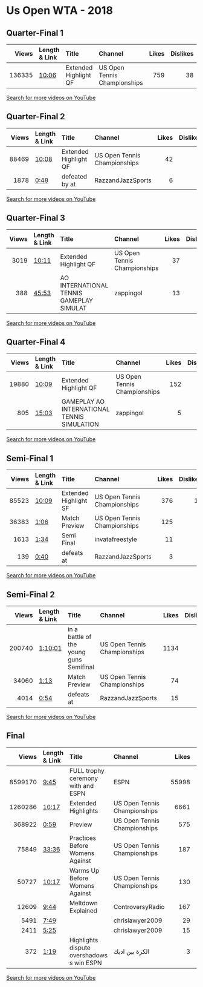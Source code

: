 
# Us Open WTA - 2018
    
## Quarter-Final 1
|   Views | Length & Link                                        | Title                         | Channel                      |   Likes |   Dislikes |
|--------:|:-----------------------------------------------------|:------------------------------|:-----------------------------|--------:|-----------:|
|  136335 | [10:06](https://www.youtube.com/watch?v=mRkyZ7XVsMc) | Extended Highlight         QF | US Open Tennis Championships |     759 |         38 |

[Search for more videos on YouTube](https://www.youtube.com/results?search_query=%22us+open%22+%22Williams%22+%22Pliskova%22+%222018%22+%22highlights%22)     

## Quarter-Final 2
|   Views | Length & Link                                        | Title                         | Channel                      |   Likes |   Dislikes |
|--------:|:-----------------------------------------------------|:------------------------------|:-----------------------------|--------:|-----------:|
|   88469 | [10:08](https://www.youtube.com/watch?v=8PeH_53MSAw) | Extended Highlight         QF | US Open Tennis Championships |      42 |          0 |
|    1878 | [0:48](https://www.youtube.com/watch?v=KtP_4hIcMnk)  | defeated by   at              | RazzandJazzSports            |       6 |          0 |

[Search for more videos on YouTube](https://www.youtube.com/results?search_query=%22us+open%22+%22Sevastova%22+%22Stephens%22+%222018%22+%22highlights%22)     

## Quarter-Final 3
|   Views | Length & Link                                        | Title                                     | Channel                      |   Likes |   Dislikes |
|--------:|:-----------------------------------------------------|:------------------------------------------|:-----------------------------|--------:|-----------:|
|    3019 | [10:11](https://www.youtube.com/watch?v=a-9Av3AAADI) | Extended Highlight          QF            | US Open Tennis Championships |      37 |          1 |
|     388 | [45:53](https://www.youtube.com/watch?v=LbxNRaR0erY) | AO INTERNATIONAL TENNIS GAMEPLAY  SIMULAT | zappingol                    |      13 |          2 |

[Search for more videos on YouTube](https://www.youtube.com/results?search_query=%22us+open%22+%22Keys%22+%22Navarro%22+%222018%22+%22highlights%22)     

## Quarter-Final 4
|   Views | Length & Link                                        | Title                                        | Channel                      |   Likes |   Dislikes |
|--------:|:-----------------------------------------------------|:---------------------------------------------|:-----------------------------|--------:|-----------:|
|   19880 | [10:09](https://www.youtube.com/watch?v=vWVUK5Pb2F8) | Extended Highlight         QF                | US Open Tennis Championships |     152 |          9 |
|     805 | [15:03](https://www.youtube.com/watch?v=eeo6xBDuqns) | GAMEPLAY AO INTERNATIONAL TENNIS  SIMULATION | zappingol                    |       5 |          4 |

[Search for more videos on YouTube](https://www.youtube.com/results?search_query=%22us+open%22+%22Osaka%22+%22Tsurenko%22+%222018%22+%22highlights%22)     

## Semi-Final 1
|   Views | Length & Link                                        | Title                         | Channel                      |   Likes |   Dislikes |
|--------:|:-----------------------------------------------------|:------------------------------|:-----------------------------|--------:|-----------:|
|   85523 | [10:09](https://www.youtube.com/watch?v=uB0PsFsqSxA) | Extended Highlight         SF | US Open Tennis Championships |     376 |         19 |
|   36383 | [1:06](https://www.youtube.com/watch?v=iRdGxS5GiSY)  | Match Preview                 | US Open Tennis Championships |     125 |          8 |
|    1613 | [1:34](https://www.youtube.com/watch?v=gdqq830skck)  | Semi Final                    | invatafreestyle              |      11 |          2 |
|     139 | [0:40](https://www.youtube.com/watch?v=zCKKQNrAO0U)  | defeats   at                  | RazzandJazzSports            |       3 |          0 |

[Search for more videos on YouTube](https://www.youtube.com/results?search_query=%22us+open%22+%22Williams%22+%22Sevastova%22+%222018%22+%22highlights%22)     

## Semi-Final 2
|   Views | Length & Link                                          | Title                                      | Channel                      |   Likes |   Dislikes |
|--------:|:-------------------------------------------------------|:-------------------------------------------|:-----------------------------|--------:|-----------:|
|  200740 | [1:10:01](https://www.youtube.com/watch?v=FedTvsIvuRA) | in a battle of the young guns    Semifinal | US Open Tennis Championships |    1134 |         67 |
|   34060 | [1:13](https://www.youtube.com/watch?v=hw89RrqdgtE)    | Match Preview                              | US Open Tennis Championships |      74 |          9 |
|    4014 | [0:54](https://www.youtube.com/watch?v=mR9PStM06t4)    | defeats   at                               | RazzandJazzSports            |      15 |          1 |

[Search for more videos on YouTube](https://www.youtube.com/results?search_query=%22us+open%22+%22Osaka%22+%22Keys%22+%222018%22+%22highlights%22)     

## Final
|   Views | Length & Link                                        | Title                                          | Channel                      |   Likes |   Dislikes |
|--------:|:-----------------------------------------------------|:-----------------------------------------------|:-----------------------------|--------:|-----------:|
| 8599170 | [9:45](https://www.youtube.com/watch?v=jCm3BemDlj8)  | FULL   trophy ceremony with   and    ESPN      | ESPN                         |   55998 |       7426 |
| 1260286 | [10:17](https://www.youtube.com/watch?v=aFWwO7RR2QM) | Extended Highlights                            | US Open Tennis Championships |    6661 |        369 |
|  368922 | [0:59](https://www.youtube.com/watch?v=vlxEA-GSX9E)  | Preview                                        | US Open Tennis Championships |     575 |        114 |
|   75849 | [33:36](https://www.youtube.com/watch?v=yW3ZUtGO1ds) | Practices Before   Womens  Against             | US Open Tennis Championships |     187 |         40 |
|   50727 | [10:17](https://www.youtube.com/watch?v=lin6MfvzzNE) | Warms Up Before   Womens  Against              | US Open Tennis Championships |     130 |         15 |
|   12609 | [9:44](https://www.youtube.com/watch?v=o1Elygvm6OA)  | Meltdown Explained                             | ControversyRadio             |     167 |         28 |
|    5491 | [7:49](https://www.youtube.com/watch?v=n1M_BhKVMA0)  |                                                | chrislawyer2009              |      29 |          4 |
|    2411 | [5:25](https://www.youtube.com/watch?v=XmO2LQnoV_k)  |                                                | chrislawyer2009              |      15 |          1 |
|     372 | [1:19](https://www.youtube.com/watch?v=zuf3Kl5KDiM)  | Highlights   dispute overshadows  s  win  ESPN | الكرة بين اديك               |       3 |          0 |

[Search for more videos on YouTube](https://www.youtube.com/results?search_query=%22us+open%22+%22Osaka%22+%22Williams%22+%222018%22+%22highlights%22)     
